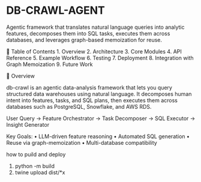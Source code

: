 # DB-CRAWL-AGENT
Agentic framework that translates natural language queries into analytic features, decomposes them into SQL tasks, executes them across databases, and leverages graph-based memoization for reuse.

📘 Table of Contents
	1.	Overview
	2.	Architecture
	3.	Core Modules
	4.	API Reference
	5.	Example Workflow
	6.	Testing
	7.	Deployment
	8.	Integration with Graph Memoization
	9.	Future Work


🧭 Overview

db-crawl is an agentic data-analysis framework that lets you query structured data warehouses using natural language.
It decomposes human intent into features, tasks, and SQL plans, then executes them across databases such as PostgreSQL, Snowflake, and AWS RDS.

User Query → Feature Orchestrator → Task Decomposer → SQL Executor → Insight Generator

Key Goals:
	•	LLM-driven feature reasoning
	•	Automated SQL generation
	•	Reuse via graph-memoization
	•	Multi-database compatibility

how to puild and deploy


 1. python -m build  
 2. twine upload dist/*x
